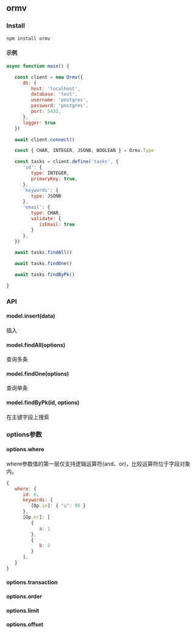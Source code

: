 ## ormv

### Install

```
npm install ormv
```

#### 示例

```js
async function main() {

   const client = new Ormv({
      db: {
         host: 'localhost',
         database: 'test',
         username: 'postgres',
         password: 'postgres',
         port: 5432,
      },
      logger: true
   })

   await client.connect()

   const { CHAR, INTEGER, JSONB, BOOLEAN } = Ormv.Type

   const tasks = client.define('tasks', {
      'id': {
         type: INTEGER,
         primaryKey: true,
      },
      'keywords': {
         type: JSONB
      },
      'email': {
         type: CHAR,
         validate: {
            isEmail: true
         }
      },
   })

   await tasks.findAll()

   await tasks.findOne()

   await tasks.findByPk()

}
```
### API

#### model.insert(data)

插入

#### model.findAll(options)

查询多条

#### model.findOne(options)

查询单条

#### model.findByPk(id, options)

在主键字段上搜索

### options参数

#### options.where

where参数值的第一层仅支持逻辑运算符(and、or)，比较运算符位于字段对象内。

```js
{
   where: {
      id: 6,
      keywords: {
         [Op.in]: { "u": 99 }
      },
      [Op.or]: [
         {
            a: 1
         },
         {
            b: 2
         }
      ],
   }
}
```

#### options.transaction 

#### options.order

#### options.limit

#### options.offset


